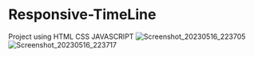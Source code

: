 # Responsive-TimeLine
Project using HTML CSS JAVASCRIPT
![Screenshot_20230516_223705](https://github.com/itspankaj143/Responsive-TimeLine/assets/124787647/8d293613-9639-4b20-a977-bc681539f53e)
![Screenshot_20230516_223717](https://github.com/itspankaj143/Responsive-TimeLine/assets/124787647/39bd59ba-769c-4740-990e-a11afa4316e6)
